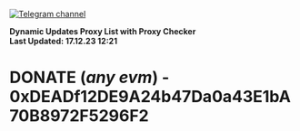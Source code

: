 [![Telegram channel](https://img.shields.io/endpoint?url=https://runkit.io/damiankrawczyk/telegram-badge/branches/master?url=https://t.me/n4z4v0d)](https://t.me/n4z4v0d) 

**Dynamic Updates Proxy List with Proxy Checker**  
**Last Updated: 17.12.23 12:21**

# DONATE (_any evm_) - 0xDEADf12DE9A24b47Da0a43E1bA70B8972F5296F2
